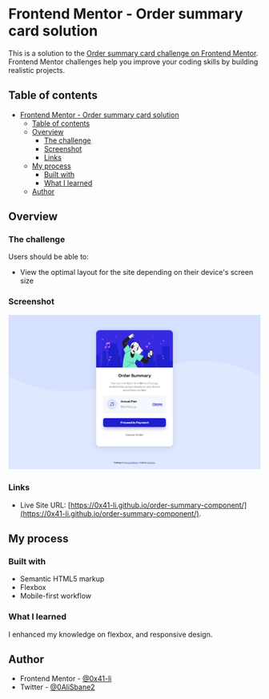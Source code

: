 # Frontend Mentor - Order summary card solution

This is a solution to the [Order summary card challenge on Frontend Mentor](https://www.frontendmentor.io/challenges/order-summary-component-QlPmajDUj). Frontend Mentor challenges help you improve your coding skills by building realistic projects. 

## Table of contents

- [Frontend Mentor - Order summary card solution](#frontend-mentor---order-summary-card-solution)
  - [Table of contents](#table-of-contents)
  - [Overview](#overview)
    - [The challenge](#the-challenge)
    - [Screenshot](#screenshot)
    - [Links](#links)
  - [My process](#my-process)
    - [Built with](#built-with)
    - [What I learned](#what-i-learned)
  - [Author](#author)

## Overview

### The challenge

Users should be able to:

- View the optimal layout for the site depending on their device's screen size

### Screenshot

![](./screenshot.png)

### Links

- Live Site URL: [https://0x41-li.github.io/order-summary-component/](https://0x41-li.github.io/order-summary-component/).

## My process

### Built with

- Semantic HTML5 markup
- Flexbox
- Mobile-first workflow
### What I learned

I enhanced my knowledge on flexbox, and responsive design.

## Author

- Frontend Mentor - [@0x41-li](https://www.frontendmentor.io/profile/0x41-li)
- Twitter - [@0AliSbane2](https://www.twitter.com/yourusername)


